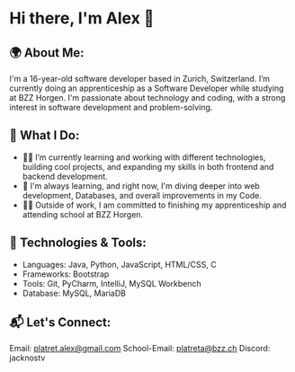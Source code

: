 # Hi there, I'm **Alex** 👋
## 🌍 About Me:

I'm a 16-year-old software developer based in Zurich, Switzerland. I’m currently doing an apprenticeship as a Software Developer while studying at BZZ Horgen. I'm passionate about technology and coding, with a strong interest in software development and problem-solving.
## 🚀 What I Do:

- 👨‍💻 I’m currently learning and working with different technologies, building cool projects, and expanding my skills in both frontend and backend development.
- 🌱 I'm always learning, and right now, I'm diving deeper into web development, Databases, and overall improvements in my Code.
- 🧑‍🎓 Outside of work, I am committed to finishing my apprenticeship and attending school at BZZ Horgen.
## 🔧 Technologies & Tools:

- Languages: Java, Python, JavaScript, HTML/CSS, C
- Frameworks: Bootstrap
- Tools: Git, PyCharm, IntelliJ, MySQL Workbench
- Database: MySQL, MariaDB
## 📬 Let's Connect:

Email: platret.alex@gmail.com
School-Email: platreta@bzz.ch
Discord: jacknostv
    
<!--
**ia24b-platreta/ia24b-platreta** is a ✨ _special_ ✨ repository because its `README.md` (this file) appears on your GitHub profile.

Here are some ideas to get you started:

- 🔭 I’m currently working on ...
- 🌱 I’m currently learning ...
- 👯 I’m looking to collaborate on ...
- 🤔 I’m looking for help with ...
- 💬 Ask me about ...
- 📫 How to reach me: ...
- 😄 Pronouns: ...
- ⚡ Fun fact: ...
-->
